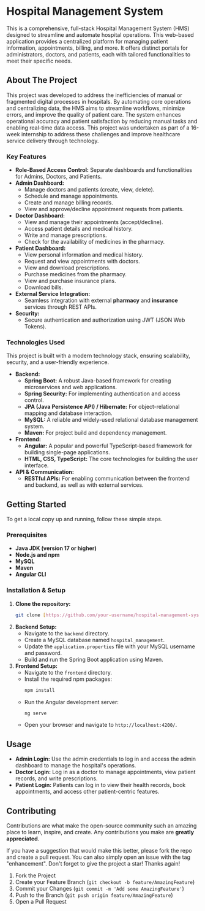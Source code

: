 # Hospital Management System

This is a comprehensive, full-stack Hospital Management System (HMS) designed to streamline and automate hospital operations. This web-based application provides a centralized platform for managing patient information, appointments, billing, and more. It offers distinct portals for administrators, doctors, and patients, each with tailored functionalities to meet their specific needs.

## About The Project

This project was developed to address the inefficiencies of manual or fragmented digital processes in hospitals. By automating core operations and centralizing data, the HMS aims to streamline workflows, minimize errors, and improve the quality of patient care. The system enhances operational accuracy and patient satisfaction by reducing manual tasks and enabling real-time data access. This project was undertaken as part of a 16-week internship to address these challenges and improve healthcare service delivery through technology.

### Key Features

* **Role-Based Access Control:** Separate dashboards and functionalities for Admins, Doctors, and Patients.
* **Admin Dashboard:**
    * Manage doctors and patients (create, view, delete).
    * Schedule and manage appointments.
    * Create and manage billing records.
    * View and approve/decline appointment requests from patients.
* **Doctor Dashboard:**
    * View and manage their appointments (accept/decline).
    * Access patient details and medical history.
    * Write and manage prescriptions.
    * Check for the availability of medicines in the pharmacy.
* **Patient Dashboard:**
    * View personal information and medical history.
    * Request and view appointments with doctors.
    * View and download prescriptions.
    * Purchase medicines from the pharmacy.
    * View and purchase insurance plans.
    * Download bills.
* **External Service Integration:**
    * Seamless integration with external **pharmacy** and **insurance** services through REST APIs.
* **Security:**
    * Secure authentication and authorization using JWT (JSON Web Tokens).

### Technologies Used

This project is built with a modern technology stack, ensuring scalability, security, and a user-friendly experience.

* **Backend:**
    * **Spring Boot:** A robust Java-based framework for creating microservices and web applications.
    * **Spring Security:** For implementing authentication and access control.
    * **JPA (Java Persistence API) / Hibernate:** For object-relational mapping and database interaction.
    * **MySQL:** A reliable and widely-used relational database management system.
    * **Maven:** For project build and dependency management.
* **Frontend:**
    * **Angular:** A popular and powerful TypeScript-based framework for building single-page applications.
    * **HTML, CSS, TypeScript:** The core technologies for building the user interface.
* **API & Communication:**
    * **RESTful APIs:** For enabling communication between the frontend and backend, as well as with external services.

## Getting Started

To get a local copy up and running, follow these simple steps.

### Prerequisites

* **Java JDK (version 17 or higher)**
* **Node.js and npm**
* **MySQL**
* **Maven**
* **Angular CLI**

### Installation & Setup

1.  **Clone the repository:**
    ```sh
    git clone [https://github.com/your-username/hospital-management-system.git](https://github.com/your-username/hospital-management-system.git)
    ```
2.  **Backend Setup:**
    * Navigate to the `backend` directory.
    * Create a MySQL database named `hospital_management`.
    * Update the `application.properties` file with your MySQL username and password.
    * Build and run the Spring Boot application using Maven.
3.  **Frontend Setup:**
    * Navigate to the `frontend` directory.
    * Install the required npm packages:
        ```sh
        npm install
        ```
    * Run the Angular development server:
        ```sh
        ng serve
        ```
    * Open your browser and navigate to `http://localhost:4200/`.

## Usage

* **Admin Login:** Use the admin credentials to log in and access the admin dashboard to manage the hospital's operations.
* **Doctor Login:** Log in as a doctor to manage appointments, view patient records, and write prescriptions.
* **Patient Login:** Patients can log in to view their health records, book appointments, and access other patient-centric features.

## Contributing

Contributions are what make the open-source community such an amazing place to learn, inspire, and create. Any contributions you make are **greatly appreciated**.

If you have a suggestion that would make this better, please fork the repo and create a pull request. You can also simply open an issue with the tag "enhancement". Don't forget to give the project a star! Thanks again!

1.  Fork the Project
2.  Create your Feature Branch (`git checkout -b feature/AmazingFeature`)
3.  Commit your Changes (`git commit -m 'Add some AmazingFeature'`)
4.  Push to the Branch (`git push origin feature/AmazingFeature`)
5.  Open a Pull Request
